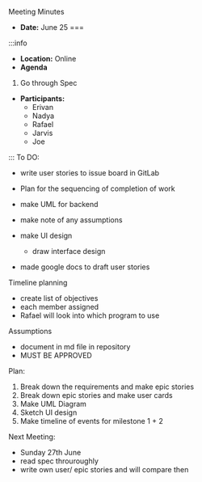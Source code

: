 Meeting Minutes

- **Date:** June 25
===

:::info
- **Location:** Online
- **Agenda**
1. Go through Spec
- **Participants:**
    - Erivan
    - Nadya
    - Rafael
    - Jarvis
    - Joe

:::
To DO:
- write user stories to issue board in GitLab
- Plan for the sequencing of completion of work
- make UML for backend
- make note of any assumptions
- make UI design
    - draw interface design


- made google docs to draft user stories

Timeline planning
- create list of objectives
- each member assigned
- Rafael will look into which program to use

Assumptions
- document in md file in repository
- MUST BE APPROVED



Plan:
1. Break down the requirements and make epic stories
2. Break down epic stories and make user cards
3. Make UML Diagram
4. Sketch UI design
5. Make timeline of events for milestone 1 + 2

Next Meeting:

- Sunday 27th June
- read spec throuroughly
- write own user/ epic stories and will compare then